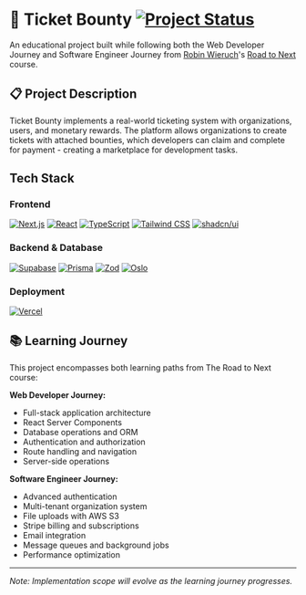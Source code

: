 # 🎫 Ticket Bounty [![Project Status](https://img.shields.io/badge/Status-In_Progress-yellow?style=for-the-badge)](https://github.com/hossidev/ticket-bounty)

An educational project built while following both the Web Developer Journey and Software Engineer Journey from [Robin Wieruch](https://www.robinwieruch.de/)'s [Road to Next](https://www.road-to-next.com/) course.

## 📋 Project Description

Ticket Bounty implements a real-world ticketing system with organizations, users, and monetary rewards. The platform allows organizations to create tickets with attached bounties, which developers can claim and complete for payment - creating a marketplace for development tasks.

## Tech Stack

### Frontend

[![Next.js](https://img.shields.io/badge/Next.js_15-000000?style=for-the-badge&logo=next.js&logoColor=white)](https://nextjs.org/)
[![React](https://img.shields.io/badge/React_19-61DAFB?style=for-the-badge&logo=react&logoColor=black)](https://react.dev/)
[![TypeScript](https://img.shields.io/badge/TypeScript-3178C6?style=for-the-badge&logo=typescript&logoColor=white)](https://www.typescriptlang.org/)
[![Tailwind CSS](https://img.shields.io/badge/Tailwind_CSS_v4-06B6D4?style=for-the-badge&logo=tailwind-css&logoColor=white)](https://tailwindcss.com/)
[![shadcn/ui](https://img.shields.io/badge/shadcn/ui-000000?style=for-the-badge&logo=shadcnui&logoColor=white)](https://ui.shadcn.com/)

### Backend & Database

[![Supabase](https://img.shields.io/badge/Supabase-3ECF8E?style=for-the-badge&logo=supabase&logoColor=white)](https://supabase.com/)
[![Prisma](https://img.shields.io/badge/Prisma-2D3748?style=for-the-badge&logo=prisma&logoColor=white)](https://www.prisma.io/)
[![Zod](https://img.shields.io/badge/Zod-3068B7?style=for-the-badge&logo=zod&logoColor=white)](https://zod.dev/)
[![Oslo](https://img.shields.io/badge/Oslo-000000?style=for-the-badge&logo=oslo&logoColor=white)](https://oslo.js.org/)

### Deployment

[![Vercel](https://img.shields.io/badge/Vercel-000000?style=for-the-badge&logo=vercel&logoColor=white)](https://vercel.com/)


## 📚 Learning Journey

This project encompasses both learning paths from The Road to Next course:

**Web Developer Journey:**

- Full-stack application architecture
- React Server Components
- Database operations and ORM
- Authentication and authorization
- Route handling and navigation
- Server-side operations

**Software Engineer Journey:**

- Advanced authentication
- Multi-tenant organization system
- File uploads with AWS S3
- Stripe billing and subscriptions
- Email integration
- Message queues and background jobs
- Performance optimization

---

_Note: Implementation scope will evolve as the learning journey progresses._
